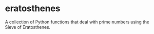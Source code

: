 # eratosthenes
A collection of Python functions that deal with prime numbers using the Sieve of Eratosthenes.
